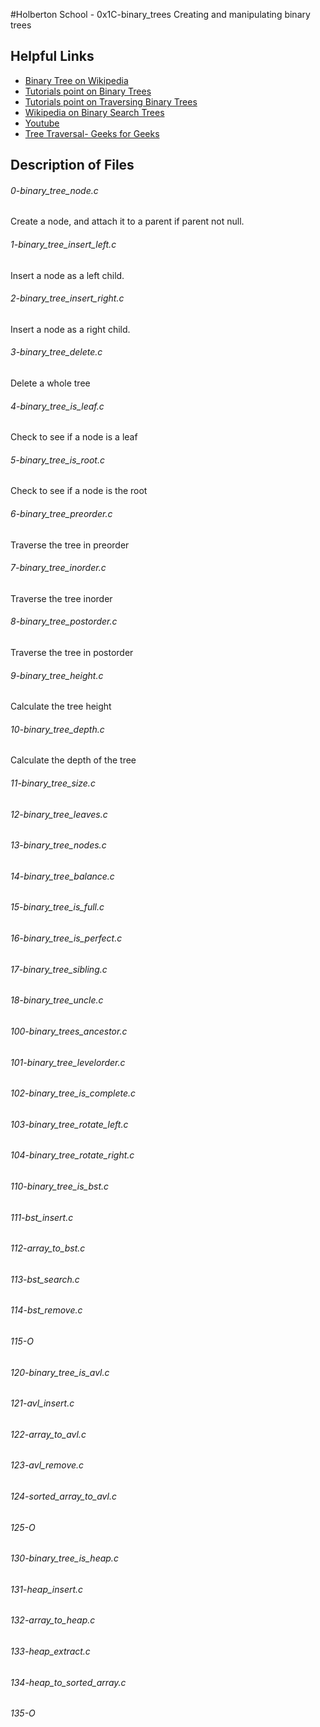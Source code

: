 #Holberton School - 0x1C-binary_trees
Creating and manipulating binary trees

## Helpful Links
* [Binary Tree on Wikipedia](https://en.wikipedia.org/wiki/Binary_tree)
* [Tutorials point on Binary Trees](https://www.tutorialspoint.com/data_structures_algorithms/tree_data_structure.htm)
* [Tutorials point on Traversing Binary Trees](https://www.tutorialspoint.com/data_structures_algorithms/tree_traversal.htm)
* [Wikipedia on Binary Search Trees](https://en.wikipedia.org/wiki/Binary_search_tree)
* [Youtube](https://www.youtube.com/watch?v=H5JubkIy_p8)
* [Tree Traversal- Geeks for Geeks](http://www.geeksforgeeks.org/tree-traversals-inorder-preorder-and-postorder/)

## Description of Files
<h6>0-binary_tree_node.c</h6>
Create a node, and attach it to a parent if parent not null.

<h6>1-binary_tree_insert_left.c</h6>
Insert a node as a left child.

<h6>2-binary_tree_insert_right.c</h6>
Insert a node as a right child.

<h6>3-binary_tree_delete.c</h6>
Delete a whole tree

<h6>4-binary_tree_is_leaf.c</h6>
Check to see if a node is a leaf

<h6>5-binary_tree_is_root.c</h6>
Check to see if a node is the root

<h6>6-binary_tree_preorder.c</h6>
Traverse the tree in preorder

<h6>7-binary_tree_inorder.c</h6>
Traverse the tree inorder

<h6>8-binary_tree_postorder.c</h6>
Traverse the tree in postorder

<h6>9-binary_tree_height.c</h6>
Calculate the tree height

<h6>10-binary_tree_depth.c</h6>
Calculate the depth of the tree

<h6>11-binary_tree_size.c</h6>

<h6>12-binary_tree_leaves.c</h6>

<h6>13-binary_tree_nodes.c</h6>

<h6>14-binary_tree_balance.c</h6>

<h6>15-binary_tree_is_full.c</h6>

<h6>16-binary_tree_is_perfect.c</h6>

<h6>17-binary_tree_sibling.c</h6>

<h6>18-binary_tree_uncle.c</h6>

<h6>100-binary_trees_ancestor.c</h6>

<h6>101-binary_tree_levelorder.c</h6>

<h6>102-binary_tree_is_complete.c</h6>

<h6>103-binary_tree_rotate_left.c</h6>

<h6>104-binary_tree_rotate_right.c</h6>

<h6>110-binary_tree_is_bst.c</h6>

<h6>111-bst_insert.c</h6>

<h6>112-array_to_bst.c</h6>

<h6>113-bst_search.c</h6>

<h6>114-bst_remove.c</h6>

<h6>115-O</h6>

<h6>120-binary_tree_is_avl.c</h6>

<h6>121-avl_insert.c</h6>

<h6>122-array_to_avl.c</h6>

<h6>123-avl_remove.c</h6>

<h6>124-sorted_array_to_avl.c</h6>

<h6>125-O</h6>

<h6>130-binary_tree_is_heap.c</h6>

<h6>131-heap_insert.c</h6>

<h6>132-array_to_heap.c</h6>

<h6>133-heap_extract.c</h6>

<h6>134-heap_to_sorted_array.c</h6>

<h6>135-O</h6>

